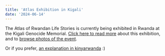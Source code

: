 ```yaml
---
title: 'Atlas Exhibition in Kigali'
date: '2024-06-14'
---
```


The Atlas of Rwandan Life Stories is currently being exhibited in Rwanda at the Kigali Genocide Memorial. [Click here to read more](https://www.concordia.ca/news/stories/2024/06/07/concordia-oral-history-exhibition-opens-in-rwanda.html) about this exhibition, and to [browse photos of the event](https://www.flickr.com/photos/142016030@N02/albums/72177720317914249).

Or if you prefer, [an explanation in kinyarwanda](http://mobile.igihe.com/serivisi/special-pages/kwibuka30/article/hamuritswe-uburyo-bwo-kubara-inkuru-za-jenoside-yakorewe-abatutsi-hifashishijwe) :)

